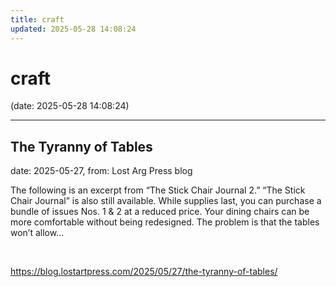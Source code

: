 ```yaml
---
title: craft
updated: 2025-05-28 14:08:24
---
```


# craft

(date: 2025-05-28 14:08:24)

---

## The Tyranny of Tables

date: 2025-05-27, from: Lost Arg Press blog

The following is an excerpt from “The Stick Chair Journal 2.” “The Stick Chair Journal” is also still available. While supplies last, you can purchase a bundle of issues Nos. 1 &#38; 2 at a reduced price. Your dining chairs can be more comfortable without being redesigned. The problem is that the tables won’t allow... 

<br> 

<https://blog.lostartpress.com/2025/05/27/the-tyranny-of-tables/>

